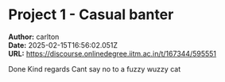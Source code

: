 # Project 1 - Casual banter

**Author:** carlton  
**Date:** 2025-02-15T16:56:02.051Z  
**URL:** https://discourse.onlinedegree.iitm.ac.in/t/167344/595551

Done 
Kind regards
Cant say no to a fuzzy wuzzy cat 
